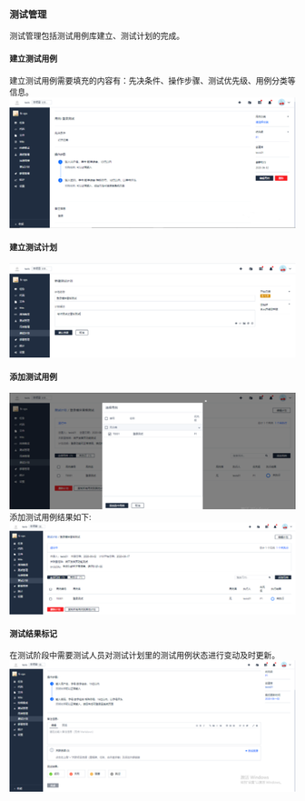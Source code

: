 ### 测试管理
测试管理包括测试用例库建立、测试计划的完成。
#### 建立测试用例
建立测试用例需要填充的内容有：先决条件、操作步骤、测试优先级、用例分类等信息。
![](../图片/开发者中心/功能介绍/测试管理/5f0c0c36bee8e.PNG)
#### 建立测试计划
![](../图片/开发者中心/功能介绍/测试管理/5f0c0d0b31665.PNG)
#### 添加测试用例
![](../图片/开发者中心/功能介绍/测试管理/5f0c0d72070de.PNG)
添加测试用例结果如下:
![](../图片/开发者中心/功能介绍/测试管理/5f0c0e11eed73.PNG)
#### 测试结果标记
在测试阶段中需要测试人员对测试计划里的测试用例状态进行变动及时更新。
![](../图片/开发者中心/功能介绍/测试管理/5f0c0e6ba41d5.PNG)


